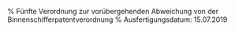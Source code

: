 % Fünfte Verordnung zur vorübergehenden Abweichung von der Binnenschifferpatentverordnung
% Ausfertigungsdatum: 15.07.2019
 